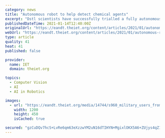 ```yaml
---
category: news
title: "Autonomous robot to help detect chemical agents"
excerpt: "Dstl scientists have successfully trialled a fully autonomous robot that will help defence and security personnel dealing with hazardous scenes."
publishedDateTime: 2021-01-14T12:40:00Z
originalUrl: "https://eandt.theiet.org/content/articles/2021/01/autonomous-robots-to-help-detect-chemical-agents/"
webUrl: "https://eandt.theiet.org/content/articles/2021/01/autonomous-robots-to-help-detect-chemical-agents/"
type: article
quality: 41
heat: 41
published: false

provider:
  name: IET
  domain: theiet.org

topics:
  - Computer Vision
  - AI
  - AI in Robotics

images:
  - url: "https://eandt.theiet.org/media/14744/s960_military_users_from_27_squadron_raf_regiment_with_the_merlin.jpg?crop=0.0000000000000013895057943753,0.12862955729166684,0,0.37918294270833247&cropmode=percentage&width=1200&height=450&rnd=132550968050000000"
    width: 1200
    height: 450
    isCached: true

secured: "gzCuDQv7hcS+LvRe6qm63eXzzwYM2uN16dTIHYN+MgixlOKX5A6+ZUjys4qZ1+QLAhXO+toW08T7Lf9LphJ4YgAFXxgMb4BgzvsJ6F2UyhU7u+35zGImOT+60gxp0l/f4jxOLynFE45zFUiDRQkXNcuTx3kQCeeTuqDGAxN4DcTUmOyAxin19J8RK3X3VZMkOvwvhZ1vhNYuLvemqLYFpMTVHjIpXmeEs9vj4B/6KpjlM6vcjZ+r7cXjMkpUUtcTkf8ne4mHFvQhnHdj0bAIeztHcyaY/v6GhrGTYu3R855S2xELFS6oVdI0WUa64a55rAtaZ3iQzu2YaUUIp8klQWeDn52+F43PgSMGiQ922A8=;8w9KKjliif5FNeUiwgQsiA=="
---
```


